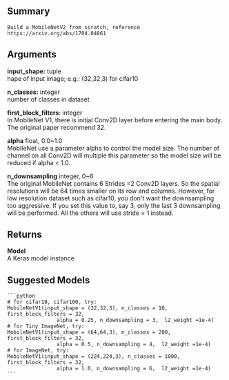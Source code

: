## Summary 

    Build a MobileNetV2 from scratch, reference https://arxiv.org/abs/1704.04861

## Arguments

**input_shape:** tuple   
        hape of input image; e.g.: (32,32,3) for cifar10

**n_classes:**  integer     
        number of classes in dataset

**first_block_filters**: integer   
        In MobileNet V1, there is initial Conv2D layer before entering the main body.
        The original paper recommend 32.
    
**alpha** float, 0.0~1.0   
        MobileNet use a parameter alpha to control the model size. The number of channel
        on all Conv2D will multiple this parameter so the model size will be reduced if
        alpha < 1.0.  
    
**n_downsampling** integer, 0~6   
        The original MobileNet contains 6 Strides =2 Conv2D layers. So the spatial resolutions
        will be 64 times smaller on its row and columns. However, for low resolution dataset
        such as cifar10, you don't want the downsampling too aggressive. If you set 
        this value to, say 3, only the last 3 downsampling will be performed. All the others
        will use stride = 1 instead.

## Returns
**Model**    
        A Keras model instance

## Suggested Models
    ```python
    # for cifar10, cifar100, try:
    MobileNetV1(input_shape = (32,32,3), n_classes = 10, first_block_filters = 32, 
                    alpha = 0.25, n_downsampling = 3,  l2_weight =1e-4)
    # for Tiny ImageNet, try:
    MobileNetV1(input_shape = (64,64,3), n_classes = 200, first_block_filters = 32, 
                    alpha = 0.5, n_downsampling = 4,  l2_weight =1e-4)
    # for ImageNet, try:
    MobileNetV1(input_shape = (224,224,3), n_classes = 1000, first_block_filters = 32, 
                    alpha = 1.0, n_downsampling = 6,  l2_weight =1e-4)
    ```